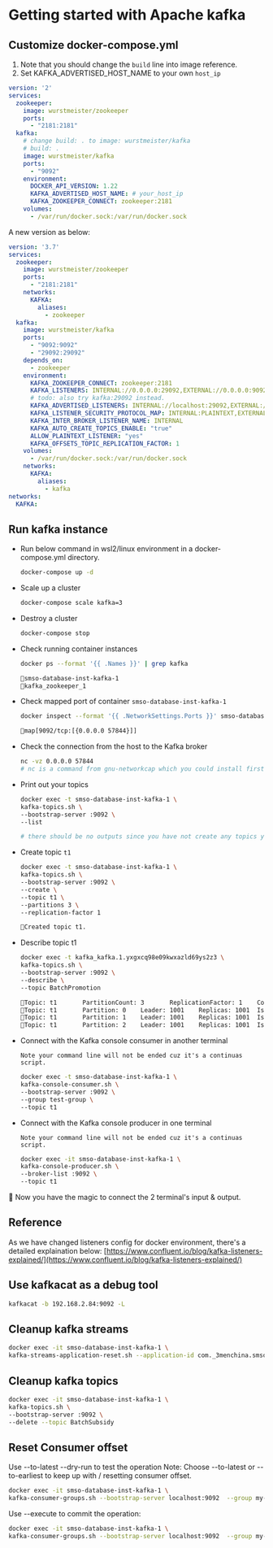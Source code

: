 # Getting started with Apache kafka

## Customize docker-compose.yml
1. Note that you should change the `build` line into image reference.
2. Set KAFKA_ADVERTISED_HOST_NAME to your own `host_ip`
```yml
version: '2'
services:
  zookeeper:
    image: wurstmeister/zookeeper
    ports:
      - "2181:2181"
  kafka:
    # change build: . to image: wurstmeister/kafka
    # build: .
    image: wurstmeister/kafka
    ports:
      - "9092"
    environment:
      DOCKER_API_VERSION: 1.22
      KAFKA_ADVERTISED_HOST_NAME: # your_host_ip
      KAFKA_ZOOKEEPER_CONNECT: zookeeper:2181
    volumes:
      - /var/run/docker.sock:/var/run/docker.sock
```

A new version as below:
```yml
version: '3.7'
services:
  zookeeper:
    image: wurstmeister/zookeeper
    ports:
      - "2181:2181"
    networks:
      KAFKA:
        aliases:
          - zookeeper
  kafka:
    image: wurstmeister/kafka
    ports:
      - "9092:9092"
      - "29092:29092"
    depends_on:
      - zookeeper
    environment:
      KAFKA_ZOOKEEPER_CONNECT: zookeeper:2181
      KAFKA_LISTENERS: INTERNAL://0.0.0.0:29092,EXTERNAL://0.0.0.0:9092
      # todo: also try kafka:29092 instead.
      KAFKA_ADVERTISED_LISTENERS: INTERNAL://localhost:29092,EXTERNAL://192.168.2.84:9092
      KAFKA_LISTENER_SECURITY_PROTOCOL_MAP: INTERNAL:PLAINTEXT,EXTERNAL:PLAINTEXT
      KAFKA_INTER_BROKER_LISTENER_NAME: INTERNAL
      KAFKA_AUTO_CREATE_TOPICS_ENABLE: "true"
      ALLOW_PLAINTEXT_LISTENER: "yes"
      KAFKA_OFFSETS_TOPIC_REPLICATION_FACTOR: 1
    volumes:
      - /var/run/docker.sock:/var/run/docker.sock
    networks:
      KAFKA:
        aliases:
          - kafka
networks:
  KAFKA:
```

## Run kafka instance

- Run below command in wsl2/linux environment in a docker-compose.yml directory.
    ```bash
    docker-compose up -d
    ```

- Scale up a cluster
    ```bash
    docker-compose scale kafka=3
    ```

- Destroy a cluster
    ```bash
    docker-compose stop
    ```

- Check running container instances
    ```bash
    docker ps --format '{{ .Names }}' | grep kafka

    🐸smso-database-inst-kafka-1
    🐸kafka_zookeeper_1
    ```

- Check mapped port of container `smso-database-inst-kafka-1`
    ```bash
    docker inspect --format '{{ .NetworkSettings.Ports }}' smso-database-inst-kafka-1
    
    🐸map[9092/tcp:[{0.0.0.0 57844}]]
    ```

- Check the connection from the host to the Kafka broker

    ```bash
    nc -vz 0.0.0.0 57844
    # nc is a command from gnu-networkcap which you could install first or just ignore this step.
    ```

- Print out your topics

    ```bash
    docker exec -t smso-database-inst-kafka-1 \
    kafka-topics.sh \
    --bootstrap-server :9092 \
    --list

    # there should be no outputs since you have not create any topics yet.
    ```

- Create topic `t1`

    ```bash
    docker exec -t smso-database-inst-kafka-1 \
    kafka-topics.sh \
    --bootstrap-server :9092 \
    --create \
    --topic t1 \
    --partitions 3 \
    --replication-factor 1

    🐸Created topic t1.
    ```

- Describe topic t1

    ```bash
    docker exec -t kafka_kafka.1.yxgxcq98e09kwxazld69ys2z3 \
    kafka-topics.sh \
    --bootstrap-server :9092 \
    --describe \
    --topic BatchPromotion

    🐸Topic: t1       PartitionCount: 3       ReplicationFactor: 1    Configs: segment.bytes=1073741824
    🐸Topic: t1       Partition: 0    Leader: 1001    Replicas: 1001  Isr: 1001
    🐸Topic: t1       Partition: 1    Leader: 1001    Replicas: 1001  Isr: 1001
    🐸Topic: t1       Partition: 2    Leader: 1001    Replicas: 1001  Isr: 1001
    ```

- Connect with the Kafka console consumer in another terminal

  `Note your command line will not be ended cuz it's a continuas script.`
    ```bash
    docker exec -t smso-database-inst-kafka-1 \
    kafka-console-consumer.sh \
    --bootstrap-server :9092 \
    --group test-group \
    --topic t1
    ```

- Connect with the Kafka console producer in one terminal

    `Note your command line will not be ended cuz it's a continuas script.`

    ```bash
    docker exec -it smso-database-inst-kafka-1 \
    kafka-console-producer.sh \
    --broker-list :9092 \
    --topic t1
    ```

🤣 Now you have the magic to connect the 2 terminal's input & output.

## Reference
As we have changed listeners config for docker environment, there's a detailed explaination below:
[https://www.confluent.io/blog/kafka-listeners-explained/](https://www.confluent.io/blog/kafka-listeners-explained/)

## Use kafkacat as a debug tool

```bash
kafkacat -b 192.168.2.84:9092 -L
```

## Cleanup kafka streams

```bash
docker exec -it smso-database-inst-kafka-1 \
kafka-streams-application-reset.sh --application-id com._3menchina.smso
```

## Cleanup kafka topics

```bash
docker exec -it smso-database-inst-kafka-1 \
kafka-topics.sh \
--bootstrap-server :9092 \
--delete --topic BatchSubsidy
```

## Reset Consumer offset

Use --to-latest --dry-run to test the operation
Note: Choose --to-latest or --to-earliest to keep up with / resetting consumer offset.

```bash
docker exec -it smso-database-inst-kafka-1 \
kafka-consumer-groups.sh --bootstrap-server localhost:9092  --group my-console-client  --topic keep-up-with-topic --reset-offsets --to-latest --dry-run
```

Use --execute to commit the operation:
```bash
docker exec -it smso-database-inst-kafka-1 \
kafka-consumer-groups.sh --bootstrap-server localhost:9092  --group my-console-client  --topic keep-up-with-topic --reset-offsets --to-latest --execute
```
